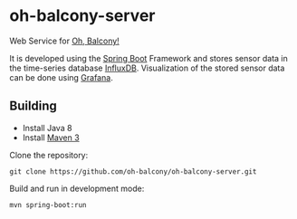 # oh-balcony-server
Web Service for [Oh, Balcony!](http://oh-balcony.github.io/)

It is developed using the [Spring Boot](https://projects.spring.io/spring-boot/) Framework and stores sensor data in the time-series database [InfluxDB](https://www.influxdata.com/time-series-platform/influxdb/). Visualization of the stored sensor data can be done using [Grafana](http://grafana.org/).

## Building

- Install Java 8
- Install [Maven 3](https://maven.apache.org/)

Clone the repository:

    git clone https://github.com/oh-balcony/oh-balcony-server.git

Build and run in development mode:

    mvn spring-boot:run
